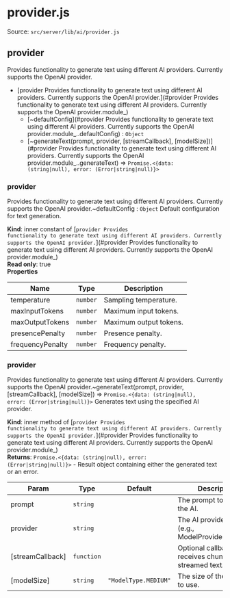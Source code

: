 # provider.js

Source: `src/server/lib/ai/provider.js`

<a name="provider
Provides functionality to generate text using different AI providers.
Currently supports the OpenAI provider.module_"></a>

## provider
Provides functionality to generate text using different AI providers.
Currently supports the OpenAI provider.

* [provider
Provides functionality to generate text using different AI providers.
Currently supports the OpenAI provider.](#provider
Provides functionality to generate text using different AI providers.
Currently supports the OpenAI provider.module_)
    * [~defaultConfig](#provider
Provides functionality to generate text using different AI providers.
Currently supports the OpenAI provider.module_..defaultConfig) : <code>Object</code>
    * [~generateText(prompt, provider, [streamCallback], [modelSize])](#provider
Provides functionality to generate text using different AI providers.
Currently supports the OpenAI provider.module_..generateText) ⇒ <code>Promise.&lt;{data: (string\|null), error: (Error\|string\|null)}&gt;</code>

<a name="provider
Provides functionality to generate text using different AI providers.
Currently supports the OpenAI provider.module_..defaultConfig"></a>

### provider
Provides functionality to generate text using different AI providers.
Currently supports the OpenAI provider.~defaultConfig : <code>Object</code>
Default configuration for text generation.

**Kind**: inner constant of [<code>provider
Provides functionality to generate text using different AI providers.
Currently supports the OpenAI provider.</code>](#provider
Provides functionality to generate text using different AI providers.
Currently supports the OpenAI provider.module_)  
**Read only**: true  
**Properties**

| Name | Type | Description |
| --- | --- | --- |
| temperature | <code>number</code> | Sampling temperature. |
| maxInputTokens | <code>number</code> | Maximum input tokens. |
| maxOutputTokens | <code>number</code> | Maximum output tokens. |
| presencePenalty | <code>number</code> | Presence penalty. |
| frequencyPenalty | <code>number</code> | Frequency penalty. |

<a name="provider
Provides functionality to generate text using different AI providers.
Currently supports the OpenAI provider.module_..generateText"></a>

### provider
Provides functionality to generate text using different AI providers.
Currently supports the OpenAI provider.~generateText(prompt, provider, [streamCallback], [modelSize]) ⇒ <code>Promise.&lt;{data: (string\|null), error: (Error\|string\|null)}&gt;</code>
Generates text using the specified AI provider.

**Kind**: inner method of [<code>provider
Provides functionality to generate text using different AI providers.
Currently supports the OpenAI provider.</code>](#provider
Provides functionality to generate text using different AI providers.
Currently supports the OpenAI provider.module_)  
**Returns**: <code>Promise.&lt;{data: (string\|null), error: (Error\|string\|null)}&gt;</code> - Result object containing either the generated text or an error.  

| Param | Type | Default | Description |
| --- | --- | --- | --- |
| prompt | <code>string</code> |  | The prompt to send to the AI. |
| provider | <code>string</code> |  | The AI provider to use (e.g., ModelProvider.OPENAI). |
| [streamCallback] | <code>function</code> |  | Optional callback that receives chunks of streamed text. |
| [modelSize] | <code>string</code> | <code>&quot;ModelType.MEDIUM&quot;</code> | The size of the AI model to use. |

